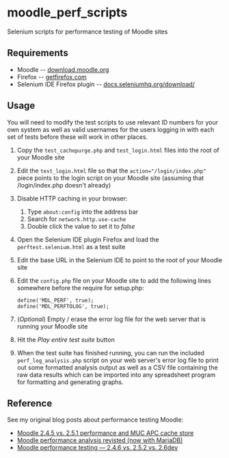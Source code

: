 # moodle_perf_scripts

Selenium scripts for performance testing of Moodle sites

## Requirements

*	Moodle -- [download.moodle.org](http://download.moodle.org/)
*	Firefox -- [getfirefox.com](http://getfirefox.com/)
*	Selenium IDE Firefox plugin -- [docs.seleniumhq.org/download/](http://docs.seleniumhq.org/download/)

## Usage

You will need to modify the test scripts to use relevant ID numbers for your own system as well as valid
usernames for the users logging in with each set of tests before these will work in other places.

1.	Copy the `test_cachepurge.php` and `test_login.html` files into the root of your Moodle site
2.	Edit the `test_login.html` file so that the `action="/login/index.php"` piece points to the
	login script on your Moodle site (assuming that /login/index.php doesn't already)
3.	Disable HTTP caching in your browser:

	1.	Type `about:config` into the address bar
	2.	Search for `network.http.use-cache`
	3.	Double click the value to set it to *false*

3.	Open the Selenium IDE plugin Firefox and load the `perftest.selenium.html` as a test suite
4.	Edit the base URL in the Selenium IDE to point to the root of your Moodle site
5.	Edit the `config.php` file on your Moodle site to add the following lines somewhere before
	the require for setup.php:

		define('MDL_PERF', true);
		define('MDL_PERFTOLOG', true);

6.	(*Optional*) Empty / erase the error log file for the web server that is running your Moodle site
7.	Hit the *Play entire test suite* button
8.	When the test suite has finished running, you can run the included `perf_log_analysis.php` script
	on your web server's error log file to print out some formatted analysis output as well as a CSV
	file containing the raw data results which can be imported into any spreadsheet program for
	formatting and generating graphs.

## Reference

See my original blog posts about performance testing Moodle:

*	[Moodle 2.4.5 vs. 2.5.1 performance and MUC APC cache store](http://jfilip.ca/2013/08/20/moodle-2-4-5-vs-2-5-1-performance-and-muc-apc-cache-store/)
*	[Moodle performance analysis revisted (now with MariaDB)](http://jfilip.ca/2013/09/24/moodle-performance-analysis-revisted-now-with-mariadb/)
*	[Moodle performance testing — 2.4.6 vs. 2.5.2 vs. 2.6dev](http://jfilip.ca/2013/09/25/moodle-performance-testing-2-4-6-vs-2-5-2-vs-2-6dev/)
